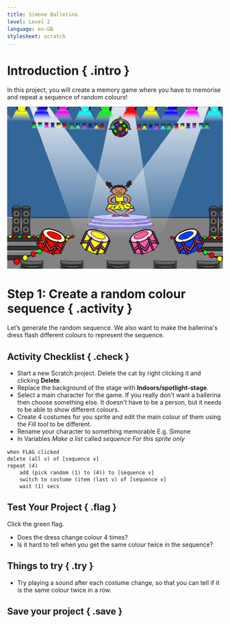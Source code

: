 ```yaml
---
title: Simone Ballerina
level: Level 2
language: en-GB
stylesheet: scratch
...
```


# Introduction { .intro }

In this project, you will create a memory game where you have to memorise and repeat a sequence of random colours!

![screenshot](finished_screenshot.png)

# Step 1: Create a random colour sequence { .activity }

Let’s generate the random sequence. We also want to make the ballerina's dress flash different colours to represent the sequence.

## Activity Checklist { .check }

+ Start a new Scratch project. Delete the cat by right clicking it and clicking **Delete**.
+ Replace the background of the stage with **Indoors/spotlight-stage**.
+ Select a main character for the game. If you really don't want a ballerina then choose something else. It doesn't have to be a person, but it needs to be able to show different colours.
+ Create 4 costumes for you sprite and edit the main colour of them using the *Fill tool* to be different.
+ Rename your character to something memorable E.g. Simone
+ In Variables *Make a list* called *sequence* *For this sprite only*

```blocks
when FLAG clicked
delete (all v) of [sequence v]
repeat (4)
    add (pick random (1) to (4)) to [sequence v]
    switch to costume (item (last v) of [sequence v]
    wait (1) secs
```

## Test Your Project { .flag }

Click the green flag.

+ Does the dress change colour 4 times?
+ Is it hard to tell when you get the same colour twice in the sequence?

## Things to try { .try }

+ Try playing a sound after each costume change, so that you can tell if it is the same colour twice in a row.

## Save your project { .save }
